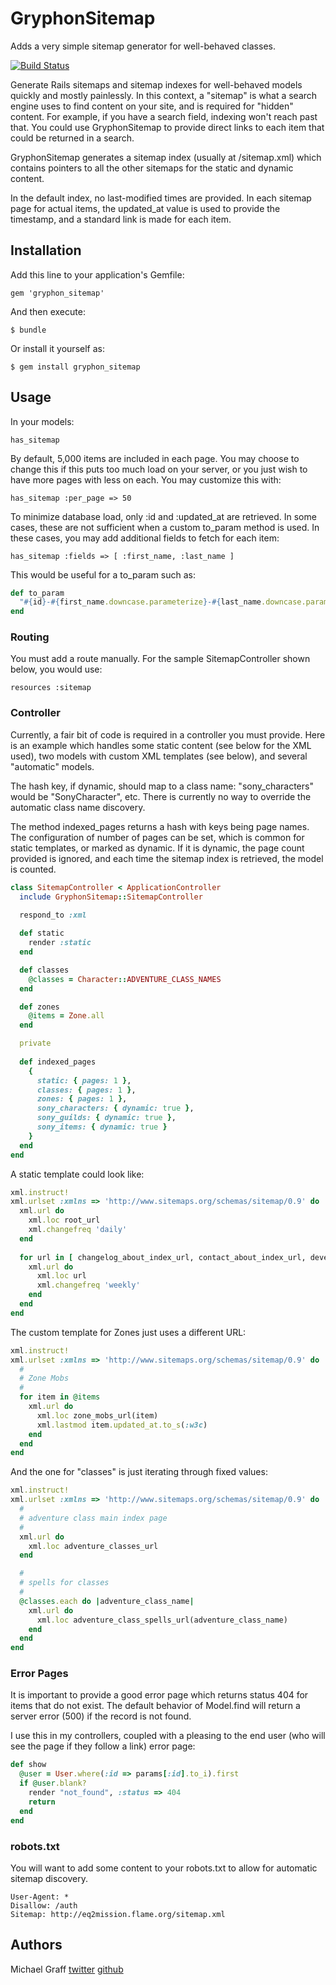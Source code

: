 # GryphonSitemap

Adds a very simple sitemap generator for well-behaved classes.

[![Build Status](https://secure.travis-ci.org/skandragon/gryphon_sitemap.png?branch=master)](http://travis-ci.org/skandragon/gryphon_sitemap)

Generate Rails sitemaps and sitemap indexes for well-behaved models quickly and mostly painlessly.  In this context, a "sitemap" is what a search engine uses to find content on your site, and is required for "hidden" content.  For example, if you have a search field, indexing won't reach past that.  You could use GryphonSitemap to provide direct links to each item that could be returned in a search.

GryphonSitemap generates a sitemap index (usually at /sitemap.xml) which contains pointers to all the other sitemaps for the static and dynamic content.

In the default index, no last-modified times are provided.  In each sitemap page for actual items, the updated_at value is used to provide the timestamp, and a standard link is made for each item.

## Installation

Add this line to your application's Gemfile:

    gem 'gryphon_sitemap'

And then execute:

    $ bundle

Or install it yourself as:

    $ gem install gryphon_sitemap
    
## Usage

In your models:

    has_sitemap

By default, 5,000 items are included in each page.
You may choose to change this if this puts too much load on your server,
or you just wish to have more pages with less on each.  You may customize
this with:

    has_sitemap :per_page => 50

To minimize database load, only :id and :updated_at are retrieved.
In some cases, these are not sufficient when a custom to_param method
is used.  In these cases, you may add additional fields to fetch for
each item:

    has_sitemap :fields => [ :first_name, :last_name ]

This would be useful for a to_param such as:

```ruby
def to_param
  "#{id}-#{first_name.downcase.parameterize}-#{last_name.downcase.parameterize}"
end
```

### Routing

You must add a route manually.  For the sample SitemapController shown below, you
would use:

    resources :sitemap

### Controller

Currently, a fair bit of code is required in a controller you must provide.
Here is an example which handles some static content (see below for the XML used),
two models with custom XML templates (see below), and several "automatic" models.

The hash key, if dynamic, should map to a class name:  "sony_characters" would
be "SonyCharacter", etc.  There is currently no way to override the automatic
class name discovery.

The method indexed_pages returns a hash with keys being page names.  The
configuration of number of pages can be set, which is common for static templates,
or marked as dynamic.  If it is dynamic, the page count provided is ignored, and
each time the sitemap index is retrieved, the model is counted.

```ruby
class SitemapController < ApplicationController
  include GryphonSitemap::SitemapController

  respond_to :xml
  
  def static
    render :static
  end

  def classes
    @classes = Character::ADVENTURE_CLASS_NAMES
  end

  def zones
    @items = Zone.all
  end

  private
  
  def indexed_pages
    {
      static: { pages: 1 },
      classes: { pages: 1 },
      zones: { pages: 1 },
      sony_characters: { dynamic: true },
      sony_guilds: { dynamic: true },
      sony_items: { dynamic: true }
    }
  end
end
```

A static template could look like:

```ruby
xml.instruct!
xml.urlset :xmlns => 'http://www.sitemaps.org/schemas/sitemap/0.9' do
  xml.url do
    xml.loc root_url
    xml.changefreq 'daily'
  end
  
  for url in [ changelog_about_index_url, contact_about_index_url, developer_about_index_url ]
    xml.url do
      xml.loc url
      xml.changefreq 'weekly'
    end
  end
end
```

The custom template for Zones just uses a different URL:

```ruby
xml.instruct!
xml.urlset :xmlns => 'http://www.sitemaps.org/schemas/sitemap/0.9' do
  #
  # Zone Mobs
  #
  for item in @items
    xml.url do
      xml.loc zone_mobs_url(item)
      xml.lastmod item.updated_at.to_s(:w3c)
    end
  end
end
```

And the one for "classes" is just iterating through fixed values:

```ruby
xml.instruct!
xml.urlset :xmlns => 'http://www.sitemaps.org/schemas/sitemap/0.9' do
  #
  # adventure class main index page
  #
  xml.url do
    xml.loc adventure_classes_url
  end

  #
  # spells for classes
  #
  @classes.each do |adventure_class_name|
    xml.url do
      xml.loc adventure_class_spells_url(adventure_class_name)
    end
  end
end
```

### Error Pages

It is important to provide a good error page which returns status
404 for items that do not exist.  The default behavior of Model.find
will return a server error (500) if the record is not found.

I use this in my controllers, coupled with a pleasing to the end user
(who will see the page if they follow a link) error page:

```ruby
def show
  @user = User.where(:id => params[:id].to_i).first
  if @user.blank?
    render "not_found", :status => 404
    return
  end
end
```

### robots.txt

You will want to add some content to your robots.txt to allow for automatic sitemap
discovery.

```text
User-Agent: *
Disallow: /auth
Sitemap: http://eq2mission.flame.org/sitemap.xml
```

## Authors

Michael Graff
[twitter](https://twitter.com/skandragon)
[github](https://github.com/skandragon)
